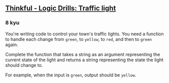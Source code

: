 <h2><a href=https://www.codewars.com/kata/58649884a1659ed6cb000072/train/ruby target="_blank">Thinkful - Logic Drills: Traffic light</a></h2><h3>8 kyu</h3><p>You're writing code to control your town's traffic lights. You need a function to handle each change from <code>green</code>, to <code>yellow</code>, to <code>red</code>, and then to <code>green</code> again. </p><p>Complete the function that takes a string as an argument representing the current state of the light and returns a string representing the state the light should change to.</p><p>For example, when the input is <code>green</code>, output should be <code>yellow</code>.</p>